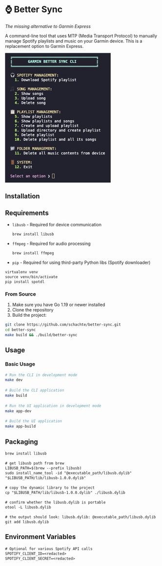 # ⌚ Better Sync

_The missing alternative to Garmin Express_

A command-line tool that uses MTP (Media Transport Protocol) to manually manage Spotify playlists and music on your Garmin device. This is a replacement option to Garmin Express.

![main](./assets/readme.png)

## Installation

## Requirements

- `libusb` - Required for device communication

  ```bash
  brew install libusb
  ```

- `ffmpeg` - Required for audio processing

  ```bash
  brew install ffmpeg
  ```

- `pip` - Required for using third-party Python libs (Spotify downloader)

```
virtualenv venv
source venv/bin/activate
pip install spotdl
```

### From Source

1. Make sure you have Go 1.19 or newer installed
2. Clone the repository
3. Build the project:

```bash
git clone https://github.com/schachte/better-sync.git
cd better-sync
make build && ./build/better-sync
```

## Usage

### Basic Usage

```bash
# Run the CLI in development mode
make dev

# Build the CLI application
make build

# Run the UI application in development mode
make app-dev

# Build the UI application
make app-build
```

## Packaging

```shell script
brew install libusb

# get libusb path from brew
LIBUSB_PATH=$(brew --prefix libusb)
sudo install_name_tool -id "@executable_path/libusb.dylib" "$LIBUSB_PATH/lib/libusb-1.0.0.dylib"

# copy the dynamic library to the project
cp "$LIBUSB_PATH/lib/libusb-1.0.0.dylib" ./libusb.dylib

# confirm whether the libusb.dylib is portable
otool -L libusb.dylib

# the output should look: libusb.dylib: @executable_path/libusb.dylib
git add libusb.dylib
```

## Environment Variables

```
# Optional for various Spotify API calls
SPOTIFY_CLIENT_ID=<redacted>
SPOTIFY_CLIENT_SECRET=<redacted>
```
